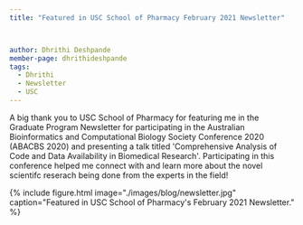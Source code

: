 ```yaml
---
title: "Featured in USC School of Pharmacy February 2021 Newsletter" 



author: Dhrithi Deshpande
member-page: dhrithideshpande
tags:
  - Dhrithi
  - Newsletter
  - USC
---
```


A big thank you to USC School of Pharmacy for featuring me in the Graduate Program Newsletter for participating in the Australian Bioinformatics and Computational 
Biology Society Conference 2020 (ABACBS 2020) and presenting a talk titled 'Comprehensive Analysis of Code and Data Availability in Biomedical Research'. Participating 
in this conference helped me connect with and learn more about the novel scientifc reserach being done from the experts in the field!

{% include figure.html image="./images/blog/newsletter.jpg" caption="Featured in USC School of Pharmacy's February 2021 Newsletter." %} 
